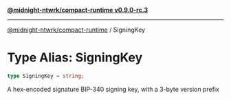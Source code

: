 [**@midnight-ntwrk/compact-runtime v0.9.0-rc.3**](../README.md)

***

[@midnight-ntwrk/compact-runtime](../globals.md) / SigningKey

# Type Alias: SigningKey

```ts
type SigningKey = string;
```

A hex-encoded signature BIP-340 signing key, with a 3-byte version prefix
